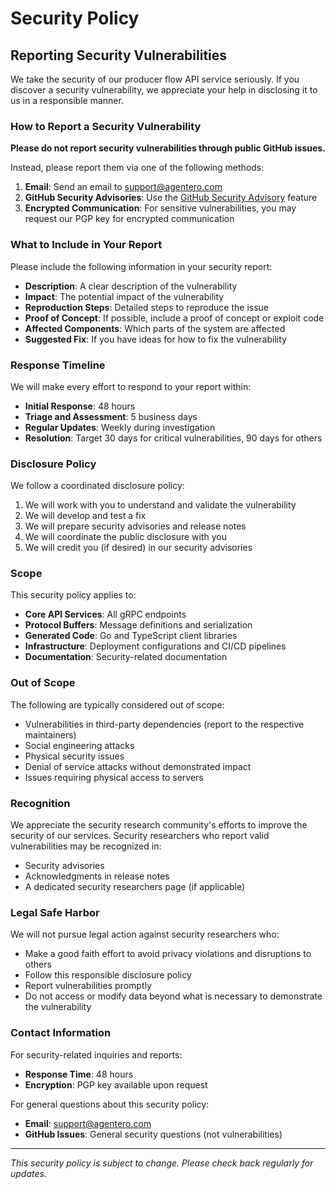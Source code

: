 # Security Policy

## Reporting Security Vulnerabilities

We take the security of our producer flow API service seriously. If you discover a security vulnerability, we appreciate your help in disclosing it to us in a responsible manner.

### How to Report a Security Vulnerability

**Please do not report security vulnerabilities through public GitHub issues.**

Instead, please report them via one of the following methods:

1. **Email**: Send an email to [support@agentero.com](mailto:support@agentero.com)
2. **GitHub Security Advisories**: Use the [GitHub Security Advisory](https://github.com/yourusername/producerflowapi/security/advisories/new) feature
3. **Encrypted Communication**: For sensitive vulnerabilities, you may request our PGP key for encrypted communication

### What to Include in Your Report

Please include the following information in your security report:

- **Description**: A clear description of the vulnerability
- **Impact**: The potential impact of the vulnerability
- **Reproduction Steps**: Detailed steps to reproduce the issue
- **Proof of Concept**: If possible, include a proof of concept or exploit code
- **Affected Components**: Which parts of the system are affected
- **Suggested Fix**: If you have ideas for how to fix the vulnerability

### Response Timeline

We will make every effort to respond to your report within:

- **Initial Response**: 48 hours
- **Triage and Assessment**: 5 business days
- **Regular Updates**: Weekly during investigation
- **Resolution**: Target 30 days for critical vulnerabilities, 90 days for others

### Disclosure Policy

We follow a coordinated disclosure policy:

1. We will work with you to understand and validate the vulnerability
2. We will develop and test a fix
3. We will prepare security advisories and release notes
4. We will coordinate the public disclosure with you
5. We will credit you (if desired) in our security advisories

### Scope

This security policy applies to:

- **Core API Services**: All gRPC endpoints
- **Protocol Buffers**: Message definitions and serialization
- **Generated Code**: Go and TypeScript client libraries
- **Infrastructure**: Deployment configurations and CI/CD pipelines
- **Documentation**: Security-related documentation

### Out of Scope

The following are typically considered out of scope:

- Vulnerabilities in third-party dependencies (report to the respective maintainers)
- Social engineering attacks
- Physical security issues
- Denial of service attacks without demonstrated impact
- Issues requiring physical access to servers

### Recognition

We appreciate the security research community's efforts to improve the security of our services. Security researchers who report valid vulnerabilities may be recognized in:

- Security advisories
- Acknowledgments in release notes
- A dedicated security researchers page (if applicable)

### Legal Safe Harbor

We will not pursue legal action against security researchers who:

- Make a good faith effort to avoid privacy violations and disruptions to others
- Follow this responsible disclosure policy
- Report vulnerabilities promptly
- Do not access or modify data beyond what is necessary to demonstrate the vulnerability

### Contact Information

For security-related inquiries and reports:

- **Response Time**: 48 hours
- **Encryption**: PGP key available upon request

For general questions about this security policy:

- **Email**: [support@agentero.com](mailto:support@agentero.com)
- **GitHub Issues**: General security questions (not vulnerabilities)

---

*This security policy is subject to change. Please check back regularly for updates.*
